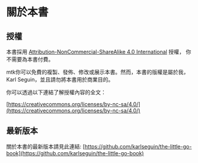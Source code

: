 # 關於本書

## 授權

本書採用 [Attribution-NonCommercial-ShareAlike 4.0 International](https://creativecommons.org/licenses/by-nc-sa/4.0/legalcode) 授權， 你不需要為本書付費。

mtk你可以免費的複製、發佈、修改或展示本書。然而，本書的版權是屬於我，Karl Seguin，並且請勿將本書用於商業目的。

你可以透過以下連結了解授權內容的全文：

[https://creativecommons.org/licenses/by-nc-sa/4.0/](https://creativecommons.org/licenses/by-nc-sa/4.0/)

## 最新版本

關於本書的最新版本請見此連結: [https://github.com/karlseguin/the-little-go-book](https://github.com/karlseguin/the-little-go-book)

